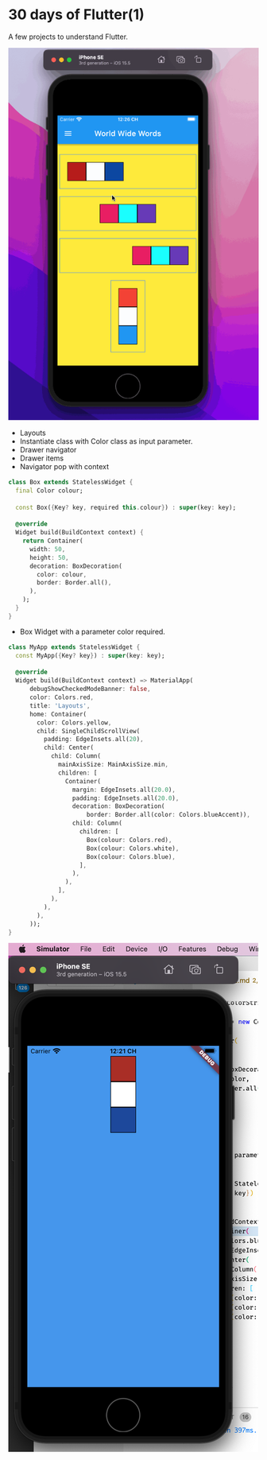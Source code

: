 # 30 days of Flutter(1)

A few projects to understand Flutter.

![demo](./demo.gif)

- Layouts
- Instantiate class with Color class as input parameter.
- Drawer navigator
- Drawer items
- Navigator pop with context

```dart
class Box extends StatelessWidget {
  final Color colour;

  const Box({Key? key, required this.colour}) : super(key: key);

  @override
  Widget build(BuildContext context) {
    return Container(
      width: 50,
      height: 50,
      decoration: BoxDecoration(
        color: colour,
        border: Border.all(),
      ),
    );
  }
}
```

- Box Widget with a parameter color required.

```dart
class MyApp extends StatelessWidget {
  const MyApp({Key? key}) : super(key: key);

  @override
  Widget build(BuildContext context) => MaterialApp(
      debugShowCheckedModeBanner: false,
      color: Colors.red,
      title: 'Layouts',
      home: Container(
        color: Colors.yellow,
        child: SingleChildScrollView(
          padding: EdgeInsets.all(20),
          child: Center(
            child: Column(
              mainAxisSize: MainAxisSize.min,
              children: [
                Container(
                  margin: EdgeInsets.all(20.0),
                  padding: EdgeInsets.all(20.0),
                  decoration: BoxDecoration(
                      border: Border.all(color: Colors.blueAccent)),
                  child: Column(
                    children: [
                      Box(colour: Colors.red),
                      Box(colour: Colors.white),
                      Box(colour: Colors.blue),
                    ],
                  ),
                ),
              ],
            ),
          ),
        ),
      ));
}

```

![sos](/ss-1.png)